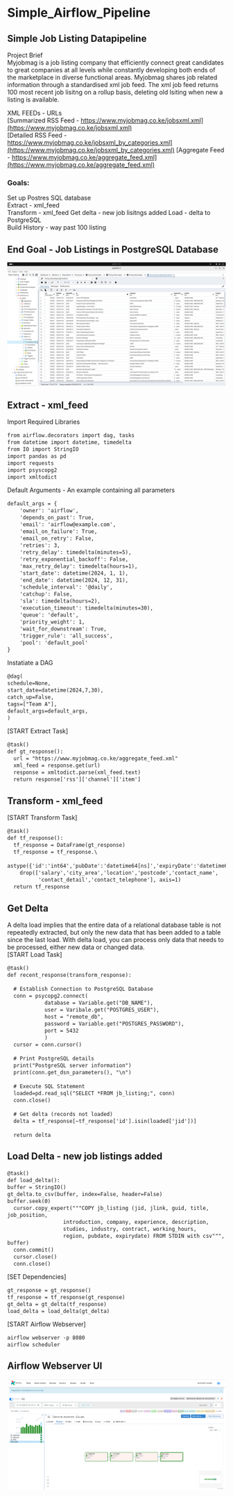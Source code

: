 # Simple_Airflow_Pipeline
## Simple Job Listing Datapipeline
Project Brief   
Myjobmag is a job listing company that efficiently connect great candidates to great companies at all levels while constantly developing both ends of the marketplace in diverse functional areas.
Myjobmag shares job related information through a standardised xml job feed. The xml job feed returns 100 most recent job lisitng on a rollup basis, deleting old lsiting when new a listing is available. 

XML FEEDs - URLs   
[Summarized RSS Feed - https://www.myjobmag.co.ke/jobsxml.xml](https://www.myjobmag.co.ke/jobsxml.xml)  
[Detailed RSS Feed - https://www.myjobmag.co.ke/jobsxml_by_categories.xml](https://www.myjobmag.co.ke/jobsxml_by_categories.xml) 
[Aggregate Feed - https://www.myjobmag.co.ke/aggregate_feed.xml](https://www.myjobmag.co.ke/aggregate_feed.xml)    

### Goals:  
Set up Postres SQL database  
Extract - xml_feed   
Transform - xml_feed 
Get delta - new job lisitngs added
Load - delta to PostgreSQL  
Build History - way past 100 listing

## End Goal - Job Listings in PostgreSQL Database
![End_Goal](assets/imgs/end_goal.png)

## Extract - xml_feed
Import Required Libraries
```
from airflow.decorators import dag, tasks
from datetime import datetime, timedelta
from IO import StringIO
import pandas as pd
import requests
import psyscopg2
import xmltodict
```
Default Arguments - An example containing all parameters   
```
default_args = {
    'owner': 'airflow',
    'depends_on_past': True,
    'email': 'airflow@example.com',
    'email_on_failure': True,
    'email_on_retry': False,
    'retries': 3,
    'retry_delay': timedelta(minutes=5),
    'retry_exponential_backoff': False,
    'max_retry_delay': timedelta(hours=1),
    'start_date': datetime(2024, 1, 1),
    'end_date': datetime(2024, 12, 31),
    'schedule_interval': '@daily',
    'catchup': False,
    'sla': timedelta(hours=2),
    'execution_timeout': timedelta(minutes=30),
    'queue': 'default',
    'priority_weight': 1,
    'wait_for_downstream': True,
    'trigger_rule': 'all_success',
    'pool': 'default_pool'
}
```

Instatiate a DAG
```
@dag(
schedule=None,
start_date=datetime(2024,7,30),
catch_up=False,
tags=["Team A"],
default_args=default_args,
)
```
[START Extract Task]
```
@task()
def gt_response():
  url = "https://www.myjobmag.co.ke/aggregate_feed.xml"
  xml_feed = response.get(url)
  response = xmltodict.parse(xml_feed.text)
  return response['rss']['channel']['item']
```
## Transform - xml_feed
[START Transform Task]
```
@task()
def tf_response():
  tf_response = DataFrame(gt_response)
  tf_response = tf_response.\
    astype({'id':'int64','pubDate':'datetime64[ns]','expiryDate':'datetime64[ns]'}).\
    drop(['salary','city_area','location','postcode','contact_name',
          'contact_detail','contact_telephone'], axis=1)
  return tf_response
```
## Get Delta
A delta load implies that the entire data of a relational database table is not repeatedly extracted, but only the new data that has been added to a table since the last load. With delta load, you can process only data that needs to be processed, either new data or changed data.     
[START Load Task]
```
@task()
def recent_response(transform_response):

  # Establish Connection to PostgreSQL Database
  conn = psycopg2.connect(
            database = Variable.get("DB_NAME"),
            user = Varibale.get("POSTGRES_USER"),
            host = "remote_db",
            password = Variable.get("POSTGRES_PASSWORD"),
            port = 5432
            )
  cursor = conn.cursor()

  # Print PostgreSQL details
  print("PostgreSQL server information")
  print(conn.get_dsn_parameters(), "\n")

  # Execute SQL Statement
  loaded=pd.read_sql("SELECT *FROM jb_listing;", conn)
  conn.close()

  # Get delta (records not loaded)
  delta = tf_response[~tf_response['id'].isin(loaded['jid'])]

  return delta

```
## Load Delta - new job listings added
```
@task()
def load_delta():
buffer = StringIO()
gt_delta.to_csv(buffer, index=False, header=False)
buffer.seek(0)
  cursor.copy_expert("""COPY jb_listing (jid, jlink, guid, title, job_position,
                  introduction, company, experience, description,
                  studies, industry, contract, working_hours,
                  region, pubdate, expirydate) FROM STDIN with csv""", buffer)
  conn.commit()
  cursor.close()
  conn.close()
```
[SET Dependencies]
```
gt_response = gt_response()
tf_response = tf_response(gt_response)
gt_delta = gt_delta(tf_response)
load_delta = load_delta(gt_delta)
```
[START Airflow Webserver]
```
airflow webserver -p 8080
airflow scheduler
```
## Airflow Webserver UI
![End_Goal](assets/imgs/webserver_ui.png)

